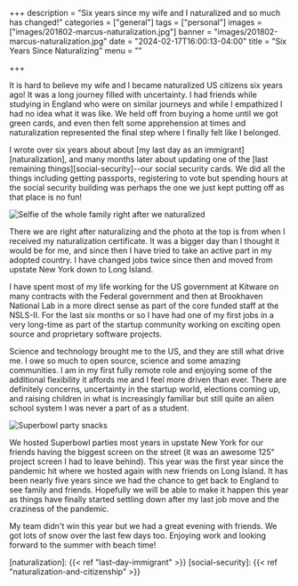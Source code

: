 +++
description = "Six years since my wife and I naturalized and so much has changed!"
categories = ["general"]
tags = ["personal"]
images = ["images/201802-marcus-naturalization.jpg"]
banner = "images/201802-marcus-naturalization.jpg"
date = "2024-02-17T16:00:13-04:00"
title = "Six Years Since Naturalizing"
menu = ""

+++

It is hard to believe my wife and I became naturalized US citizens six years ago! It was a long journey filled with uncertainty. I had friends while studying in England who were on similar journeys and while I empathized I had no idea what it was like. We held off from buying a home until we got green cards, and even then felt some apprehension at times and naturalization represented the final step where I finally felt like I belonged.

<!--more-->

I wrote over six years about about [my last day as an immigrant][naturalization], and many months later about updating one of the [last remaining things][social-security]--our social security cards. We did all the things including getting passports, registering to vote but spending hours at the social security building was perhaps the one we just kept putting off as that place is no fun!

![Selfie of the whole family right after we naturalized](/images/201808-naturalization-selfie.jpg)

There we are right after naturalizing and the photo at the top is from when I received my naturalization certificate. It was a bigger day than I thought it would be for me, and since then I have tried to take an active part in my adopted country. I have changed jobs twice since then and moved from upstate New York down to Long Island.

I have spent most of my life working for the US government at Kitware on many contracts with the Federal government and then at Brookhaven National Lab in a more direct sense as part of the core funded staff at the NSLS-II. For the last six months or so I have had one of my first jobs in a very long-time as part of the startup community working on exciting open source and proprietary software projects.

Science and technology brought me to the US, and they are still what drive me. I owe so much to open source, science and some amazing communities. I am in my first fully remote role and enjoying some of the additional flexibility it affords me and I feel more driven than ever. There are definitely concerns, uncertainty in the startup world, elections coming up, and raising children in what is increasingly familiar but still quite an alien school system I was never a part of as a student.

![Superbowl party snacks](/images/202402-superbowl.jpg)

We hosted Superbowl parties most years in upstate New York for our friends having the biggest screen on the street (it was an awesome 125" project screen I had to leave behind). This year was the first year since the pandemic hit where we hosted again with new friends on Long Island. It has been nearly five years since we had the chance to get back to England to see family and friends. Hopefully we will be able to make it happen this year as things have finally started settling down after my last job move and the craziness of the pandemic.

My team didn't win this year but we had a great evening with friends. We got lots of snow over the last few days too. Enjoying work and looking forward to the summer with beach time!

[naturalization]: {{< ref "last-day-immigrant" >}}
[social-security]: {{< ref "naturalization-and-citizenship" >}}
